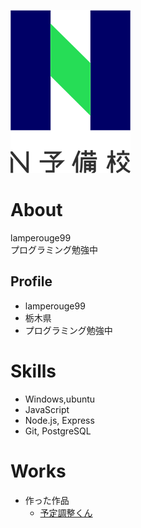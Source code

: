 ![N予備校ロゴ](N予備校ロゴ.png)

# About
lamperouge99  
プログラミング勉強中

## Profile
- lamperouge99
- 栃木県
- プログラミング勉強中

# Skills
- Windows,ubuntu
- JavaScript
- Node.js, Express
- Git, PostgreSQL

# Works
- 作った作品
  - [予定調整くん](https://vast-hamlet-75307.herokuapp.com/)
